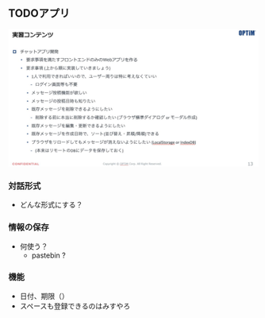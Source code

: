## TODOアプリ
![aa](chatApp.png)

### 対話形式
- どんな形式にする？

### 情報の保存
- 何使う？
  - pastebin ?


### 機能
- 日付、期限（）
- スペースも登録できるのはみすやろ
